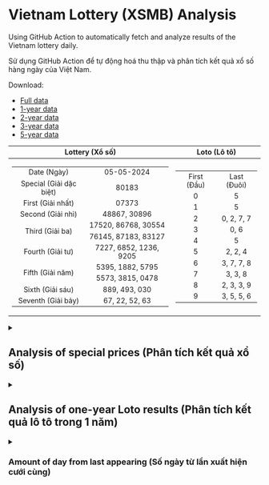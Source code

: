# Vietnam Lottery (XSMB) Analysis

Using GitHub Action to automatically fetch and analyze results of the Vietnam lottery daily.

Sử dụng GitHub Action để tự động hoá thu thập và phân tích kết quả xổ số hàng ngày của Việt Nam.

Download:

* [Full data](https://raw.githubusercontent.com/khiemdoan/vietnam-lottery-xsmb-analysis/main/results/xsmb.csv)
* [1-year data](https://raw.githubusercontent.com/khiemdoan/vietnam-lottery-xsmb-analysis/main/results/xsmb_1_year.csv)
* [2-year data](https://raw.githubusercontent.com/khiemdoan/vietnam-lottery-xsmb-analysis/main/results/xsmb_2_year.csv)
* [3-year data](https://raw.githubusercontent.com/khiemdoan/vietnam-lottery-xsmb-analysis/main/results/xsmb_3_year.csv)
* [5-year data](https://raw.githubusercontent.com/khiemdoan/vietnam-lottery-xsmb-analysis/main/results/xsmb_5_year.csv)

| Lottery (Xổ số) | Loto (Lô tô) |
| :------------: | :----------: |
| <table><tr><td>Date (Ngày)</td><td>05-05-2024</td></tr><tr><td>Special (Giải dặc biệt)</td><td>80183</td></tr><tr><td>First (Giải nhất)</td><td>07373</td></tr><tr><td>Second (Giải nhì)</td><td>48867, 30896</td></tr><tr><td rowspan="2">Third (Giải ba)</td><td>17520, 86768, 30554</td></tr><tr><td>76145, 87183, 83127</td></tr><tr><td>Fourth (Giải tư)</td><td>7227, 6852, 1236, 9205</td></tr><tr><td rowspan="2">Fifth (Giải năm)</td><td>5395, 1882, 5795</td></tr><tr><td>5573, 3815, 0478</td></tr><tr><td>Sixth (Giải sáu)</td><td>889, 493, 030</td></tr><tr><td>Seventh (Giải bảy)</td><td>67, 22, 52, 63</td></tr></table> | <table><tr><td>First (Đầu)</td><td>Last (Đuôi)</td></tr><tr><td>0</td><td>5</td></tr><tr><td>1</td><td>5</td></tr><tr><td>2</td><td>0, 2, 7, 7</td></tr><tr><td>3</td><td>0, 6</td></tr><tr><td>4</td><td>5</td></tr><tr><td>5</td><td>2, 2, 4</td></tr><tr><td>6</td><td>3, 7, 7, 8</td></tr><tr><td>7</td><td>3, 3, 8</td></tr><tr><td>8</td><td>2, 3, 3, 9</td></tr><tr><td>9</td><td>3, 5, 5, 6</td></tr></table> |

<details>
  <summary><h2>Analysis of special prices (Phân tích kết quả xổ số)</h2></summary>
  <h3>Amount of day from last appearing (Số ngày từ lần xuất hiện cuối cùng)</h3>

  ![Delta](images/special_delta.jpg)

  <h3>Top 10 amount of day from last appearing (Top 10 số lâu chưa xuất hiện)</h3>

  ![Delta top 10](images/special_delta_top_10.jpg)
</details>

<details>
  <summary><h2>Analysis of one-year Loto results (Phân tích kết quả lô tô trong 1 năm)</h2></summary>

  Max: 130. Min: 71.

  Mean: 97.74. Standard deviation: 9.89.

  <h3>Detail (Chi tiết)</h3>

  ![Detail](images/heatmap.jpg)

  <h3>Top 10</h3>

  ![Top 10](images/top-10.jpg)

  <h3>Distribution (Phân bổ)</h3>

  ![Distribution](images/distribution.jpg)
</details>

<details>
  <summary><h3>Amount of day from last appearing (Số ngày từ lần xuất hiện cưới cùng)</h2></summary>

  ![Delta](images/delta.jpg)

  <h3>Top 10 amount of day from last appearing (Top 10 số lâu chưa xuất hiện)</h3>

  ![Delta top 10](images/delta_top_10.jpg)
</details>